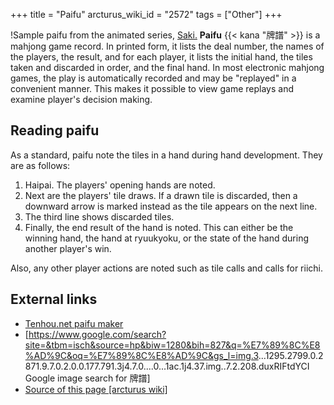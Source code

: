 +++
title = "Paifu"
arcturus_wiki_id = "2572"
tags = ["Other"]
+++

!Sample paifu from the animated series, [Saki.](Saki_paifu.jpg "Sample paifu from the animated series, Saki.")
**Paifu** {{< kana "牌譜" >}} is a mahjong game record. In printed form, it lists the deal number, the names of the players, the result, and for each player, it lists the initial hand, the tiles taken and discarded in order, and the final hand. In most electronic mahjong games, the play is automatically recorded and may be "replayed" in a convenient manner. This makes it possible to view game replays and examine player's decision making.

## Reading paifu

As a standard, paifu note the tiles in a hand during hand development. They are as follows:

1.  Haipai. The players' opening hands are noted.
2.  Next are the players' tile draws. If a drawn tile is discarded, then a downward arrow is marked instead as the tile appears on the next line.
3.  The third line shows discarded tiles.
4.  Finally, the end result of the hand is noted. This can either be the winning hand, the hand at ryuukyoku, or the state of the hand during another player's win.

Also, any other player actions are noted such as tile calls and calls for riichi.

## External links

  - [Tenhou.net paifu maker](http://tenhou.net/6/)
  - \[<https://www.google.com/search?site=&tbm=isch&source=hp&biw=1280&bih=827&q=%E7%89%8C%E8%AD%9C&oq=%E7%89%8C%E8%AD%9C&gs_l=img.3>...1295.2799.0.2871.9.7.0.2.0.0.177.791.3j4.7.0....0...1ac.1j4.37.img..7.2.208.duxRIFtdYCI Google image search for 牌譜\]
- [Source of this page [arcturus wiki]](http://arcturus.su/wiki/Paifu)